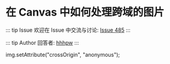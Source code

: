 # 在 Canvas 中如何处理跨域的图片



::: tip Issue 
 欢迎在 Issue 中交流与讨论: [Issue 485](https://github.com/shfshanyue/Daily-Question/issues/485) 
:::

::: tip Author 
回答者: [hhhpw](https://github.com/hhhpw) 
:::

img.setAttribute("crossOrigin", "anonymous");